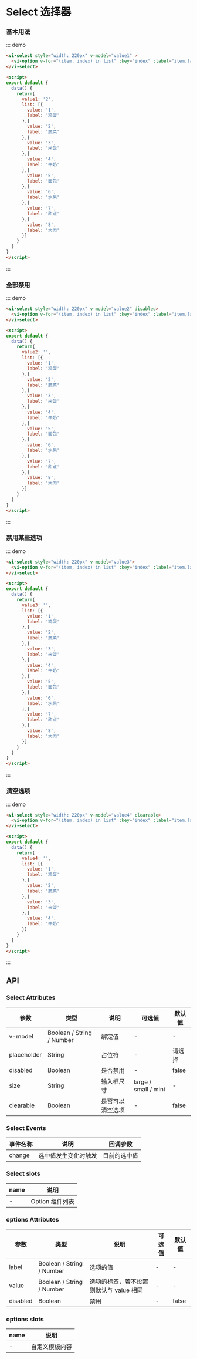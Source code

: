 <script>
export default {
  data() {
    return{
      value1: '2',
      value2: '',
      value3: '',
      value4: '',
      list: [{
        value: '1',
        label: '鸡蛋'
      },{
        value: '2',
        label: '蔬菜'
      },{
        value: '3',
        label: '米饭'
      },{
        value: '4',
        label: '牛奶'
      },{
        value: '5',
        label: '面包'
      },{
        value: '6',
        label: '水果'
      },{
        value: '7',
        label: '甜点'
      },{
        value: '8',
        label: '大肉'
      }]
    }
  },
  watch: {
    value1(val) {
      console.log(val)
    }
  },
  created() {
    
  },
  methods: {
    change(val) {
      console.log(val)
    }
  }
}
</script>

# Select 选择器

### 基本用法
::: demo
``` html
<vi-select style="width: 220px" v-model="value1" >
  <vi-option v-for="(item, index) in list" :key="index" :label="item.label" :value="item.value"></vi-option>
</vi-select>

<script>
export default {
  data() {
    return{
      value1: '2',
      list: [{
        value: '1',
        label: '鸡蛋'
      },{
        value: '2',
        label: '蔬菜'
      },{
        value: '3',
        label: '米饭'
      },{
        value: '4',
        label: '牛奶'
      },{
        value: '5',
        label: '面包'
      },{
        value: '6',
        label: '水果'
      },{
        value: '7',
        label: '甜点'
      },{
        value: '8',
        label: '大肉'
      }]
    }
  }
}
</script>
```
:::

### 全部禁用

::: demo
``` html
<vi-select style="width: 220px" v-model="value2" disabled>
  <vi-option v-for="(item, index) in list" :key="index" :label="item.label" :value="item.value"></vi-option>
</vi-select>

<script>
export default {
  data() {
    return{
      value2: '',
      list: [{
        value: '1',
        label: '鸡蛋'
      },{
        value: '2',
        label: '蔬菜'
      },{
        value: '3',
        label: '米饭'
      },{
        value: '4',
        label: '牛奶'
      },{
        value: '5',
        label: '面包'
      },{
        value: '6',
        label: '水果'
      },{
        value: '7',
        label: '甜点'
      },{
        value: '8',
        label: '大肉'
      }]
    }
  }
}
</script>
```
:::

### 禁用某些选项

::: demo
``` html
<vi-select style="width: 220px" v-model="value3">
  <vi-option v-for="(item, index) in list" :key="index" :label="item.label" :value="item.value" :disabled="index === 2"></vi-option>
</vi-select>

<script>
export default {
  data() {
    return{
      value3: '',
      list: [{
        value: '1',
        label: '鸡蛋'
      },{
        value: '2',
        label: '蔬菜'
      },{
        value: '3',
        label: '米饭'
      },{
        value: '4',
        label: '牛奶'
      },{
        value: '5',
        label: '面包'
      },{
        value: '6',
        label: '水果'
      },{
        value: '7',
        label: '甜点'
      },{
        value: '8',
        label: '大肉'
      }]
    }
  }
}
</script>
```
:::

### 清空选项

::: demo
``` html
<vi-select style="width: 220px" v-model="value4" clearable>
  <vi-option v-for="(item, index) in list" :key="index" :label="item.label" :value="item.value" ></vi-option>
</vi-select>

<script>
export default {
  data() {
    return{
      value4: '',
      list: [{
        value: '1',
        label: '鸡蛋'
      },{
        value: '2',
        label: '蔬菜'
      },{
        value: '3',
        label: '米饭'
      },{
        value: '4',
        label: '牛奶'
      }]
    }
  }
}
</script>
```
:::

## API
### Select Attributes
|参数|类型|说明|可选值|默认值|
|-|-|-|-|-|
|v-model|Boolean / String / Number|绑定值|-|-|
|placeholder|String|占位符|-|请选择|
|disabled|Boolean|是否禁用|-|false|
|size|String|输入框尺寸|large / small / mini|-|
|clearable|Boolean|是否可以清空选项|-|false|

### Select Events
|事件名称|说明|回调参数|
|-|-|-|
|change|选中值发生变化时触发|目前的选中值|

### Select slots
|name | 说明|
|-|-|
|-|Option 组件列表|目前的选中值|


### options Attributes
|参数|类型|说明|可选值|默认值|
|-|-|-|-|-|
|label|Boolean / String / Number|选项的值|-|-|
|value|Boolean / String / Number|选项的标签，若不设置则默认与 value 相同|-|-|
|disabled|Boolean|禁用|-|false|

### options slots
|name | 说明|
|-|-|
|-|自定义模板内容|